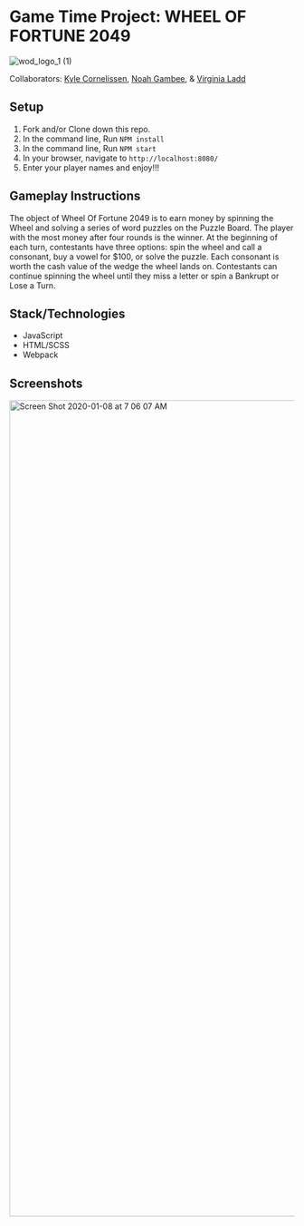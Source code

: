 # Game Time Project: WHEEL OF FORTUNE 2049
![wod_logo_1 (1)](https://user-images.githubusercontent.com/46171611/71985869-a5ad6780-31e8-11ea-8f25-9638b9f1f865.png)

Collaborators: [Kyle Cornelissen](https://github.com/kylecornelissen), [Noah Gambee](https://github.com/nwgambee), & [Virginia Ladd](https://github.com/vladd-png)

## Setup

1. Fork and/or Clone down this repo.
1. In the command line, Run `NPM install`
1. In the command line, Run `NPM start`
1. In your browser, navigate to `http://localhost:8080/`
1. Enter your player names and enjoy!!!

## Gameplay Instructions

The object of Wheel Of Fortune 2049 is to earn money by spinning the Wheel and solving a series of word puzzles on the Puzzle Board. The player with the most money after four rounds is the winner. At the beginning of each turn, contestants have three options: spin the wheel and call a consonant, buy a vowel for $100, or solve the puzzle. Each consonant is worth the cash value of the wedge the wheel lands on. Contestants can continue spinning the wheel until they miss a letter or spin a Bankrupt or Lose a Turn.

## Stack/Technologies
- JavaScript
- HTML/SCSS
- Webpack

## Screenshots
<img width="1440" alt="Screen Shot 2020-01-08 at 7 06 07 AM" src="https://user-images.githubusercontent.com/46171611/71992346-7ac81100-31f2-11ea-9060-97f64f4c110d.png">
